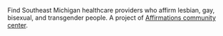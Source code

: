 Find Southeast Michigan healthcare providers who affirm lesbian, gay, bisexual, and transgender people. A project of <a href="about">Affirmations community center</a>.
